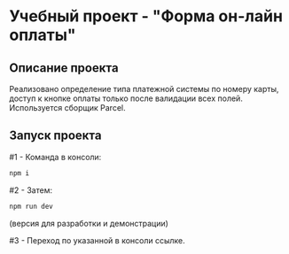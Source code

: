 # Учебный проект - "Форма он-лайн оплаты"

## Описание проекта
Реализовано определение типа платежной системы по номеру карты, доступ к кнопке оплаты только после валидации всех полей.
Используется сборщик Parcel.

## Запуск проекта
#1 - Команда в консоли:
```Javascript
npm i
```
#2 - Затем:
```Javascript
npm run dev
```
(версия для разработки и демонстрации)

#3 - Переход по указанной в консоли ссылке.
